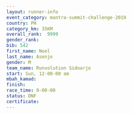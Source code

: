 ```yaml
---
layout: runner-info 
event_category: mantra-summit-challenge-2019 
country: PH
category_km: 35KM 
overall_rank:  9999
gender_rank: 
bib: 542
first_name: Noel
last_name: Asenjo
gender: M
team_name: Runvolution Sidoarjo
start: Sun, 12-00-00 am
mbah_kamad: 
finish: 
race_time: 0-00-00
status: DNF
certificate: 
---
```

